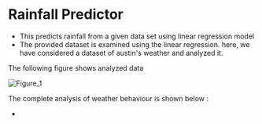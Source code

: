 # Rainfall Predictor 

  - This predicts rainfall from a given data set using linear regression model
  - The provided dataset is examined using the linear regression. here, we have considered a dataset of austin's weather and analyzed it.

The following figure shows analyzed data 

![Figure_1](https://github.com/Simran18s/Rainfall-Predictor/assets/154326419/702f90c3-3755-4088-a34e-e6a8185e8fc2)

The complete analysis of weather behaviour is shown below :

- 
